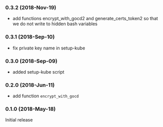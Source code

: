 ### 0.3.2 (2018-Nov-19)

* add functions encrypt_with_gocd2 and generate_certs_token2
 so that we do not write to hidden bash variables

### 0.3.1 (2018-Sep-10)

 * fix private key name in setup-kube

### 0.3.0 (2018-Sep-09)

 * added setup-kube script

### 0.2.0 (2018-Jun-11)

* add function `encrypt_with_gocd`

### 0.1.0 (2018-May-18)

Initial release
